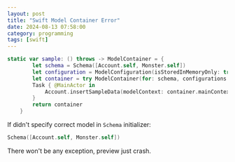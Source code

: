 ```yaml
---
layout: post
title: "Swift Model Container Error"
date: 2024-08-13 07:58:00
category: programming
tags: [swift]
---
```


```swift
static var sample: () throws -> ModelContainer = {
        let schema = Schema([Account.self, Monster.self])
        let configuration = ModelConfiguration(isStoredInMemoryOnly: true)
        let container = try ModelContainer(for: schema, configurations: [configuration])
        Task { @MainActor in
            Account.insertSampleData(modelContext: container.mainContext)
        }
        return container
    }
```

If didn't specify correct model in `Schema` initializer: 
```swift
Schema([Account.self, Monster.self])
```
There won't be any exception, preview just crash.


[jekyll]: http://jekyllrb.com
[jekyll-gh]: https://github.com/jekyll/jekyll
[jekyll-help]: https://github.com/jekyll/jekyll-help

